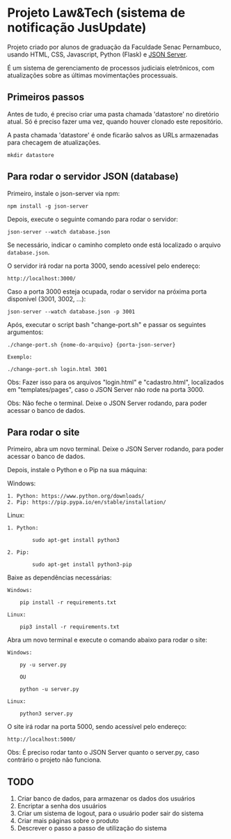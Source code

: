 # Projeto Law&Tech (sistema de notificação JusUpdate)

Projeto criado por alunos de graduação da Faculdade Senac Pernambuco, usando HTML, CSS, Javascript, Python (Flask) e [JSON Server](https://github.com/typicode/json-server).

É um sistema de gerenciamento de processos judiciais eletrônicos, com atualizações sobre as últimas movimentações processuais.

## Primeiros passos

Antes de tudo, é preciso criar uma pasta chamada 'datastore' no diretório atual. Só é preciso fazer uma vez, quando houver clonado este repositório.

A pasta chamada 'datastore' é onde ficarão salvos as URLs armazenadas para checagem de atualizações.

    mkdir datastore

## Para rodar o servidor JSON (database)

Primeiro, instale o json-server via npm:

    npm install -g json-server

Depois, execute o seguinte comando para rodar o servidor:

    json-server --watch database.json

Se necessário, indicar o caminho completo onde está localizado o arquivo `database.json`.

O servidor irá rodar na porta 3000, sendo acessível pelo endereço:

    http://localhost:3000/

Caso a porta 3000 esteja ocupada, rodar o servidor na próxima porta disponível (3001, 3002, ...):

    json-server --watch database.json -p 3001

Após, executar o script bash "change-port.sh" e passar os seguintes argumentos:

    ./change-port.sh {nome-do-arquivo} {porta-json-server}
    
    Exemplo:
    
    ./change-port.sh login.html 3001

Obs: Fazer isso para os arquivos "login.html" e "cadastro.html", localizados em "templates/pages", caso o JSON Server não rode na porta 3000.

Obs: Não feche o terminal. Deixe o JSON Server rodando, para poder acessar o banco de dados.

## Para rodar o site

Primeiro, abra um novo terminal. Deixe o JSON Server rodando, para poder acessar o banco de dados.  

Depois, instale o Python e o Pip na sua máquina:

Windows:
   
    1. Python: https://www.python.org/downloads/
    2. Pip: https://pip.pypa.io/en/stable/installation/

Linux:

    1. Python: 

            sudo apt-get install python3

    2. Pip: 
    
            sudo apt-get install python3-pip  


Baixe as dependências necessárias:

    Windows:

        pip install -r requirements.txt

    Linux:

        pip3 install -r requirements.txt

Abra um novo terminal e execute o comando abaixo para rodar o site:

    Windows:

        py -u server.py

        OU

        python -u server.py

    Linux:

        python3 server.py

O site irá rodar na porta 5000, sendo acessível pelo endereço:

    http://localhost:5000/

Obs: É preciso rodar tanto o JSON Server quanto o server.py, caso contrário o projeto não funciona.

## TODO

1. Criar banco de dados, para armazenar os dados dos usuários
2. Encriptar a senha dos usuários
3. Criar um sistema de logout, para o usuário poder sair do sistema
4. Criar mais páginas sobre o produto
5. Descrever o passo a passo de utilização do sistema